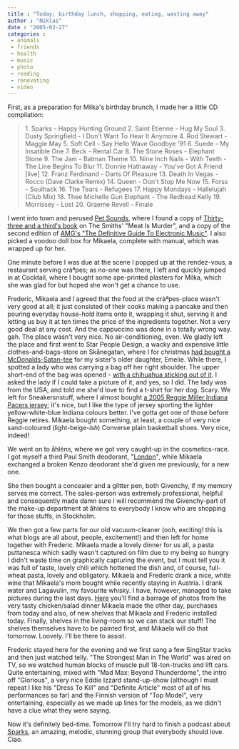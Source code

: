 ```yaml
---
title : "Today; birthday lunch, shopping, eating, wasting away"
author : "Niklas"
date : "2005-03-27"
categories : 
 - animals
 - friends
 - health
 - music
 - photo
 - reading
 - renovating
 - video
---
```


First, as a preparation for Milka's birthday brunch, I made her a little CD compilation:

> 1\. Sparks - Happy Hunting Ground 2. Saint Etienne - Hug My Soul 3. Dusty Springfield - I Don't Want To Hear It Anymore 4. Rod Stewart - Maggie May 5. Soft Cell - Say Hello Wave Goodbye '91 6. Suede - My Insatible One 7. Beck - Rental Car 8. The Stone Roses - Elephant Stone 9. The Jam - Batman Theme 10. Nine Inch Nails - With Teeth - The Line Begins To Blur 11. Donnie Hathaway - You've Got A Friend \[live\] 12. Franz Ferdinand - Darts Of Pleasure 13. Death In Vegas - Rocco (Dave Clarke Remix) 14. Queen - Don't Stop Me Now 15. Forss - Soulhack 16. The Tears - Refugees 17. Happy Mondays - Hallelujah (Club Mix) 18. Thee Michelle Gun Elephant - The Redhead Kelly 19. Morrissey - Lost 20. Graeme Revell - Finale

I went into town and perused [Pet Sounds](http://www.petsounds.se), where I found a copy of [Thirty-three and a third's book](http://www.amazon.co.uk/exec/obidos/ASIN/082641494X) on The Smiths' "Meat Is Murder", and a copy of the second edition of [AMG's "The Definitive Guide To Electronic Music"](http://www.backbeatuk.com/books/ref/amgelec.htm). I also picked a voodoo doll box for Mikaela, complete with manual, which was wrapped up for her.

One minute before I was due at the scene I popped up at the rendez-vous, a restaurant serving cràªpes; as no-one was there, I left and quickly jumped in at Cocktail, where I bought some ape-printed plasters for Milka, which she was glad for but hoped she won't get a chance to use.

Frederic, Mikaela and I agreed that the food at the cràªpes-place wasn't very good at all; it just consisted of their cooks making a pancake and then pouring everyday house-hold items onto it, wrapping it shut, serving it and letting us buy it at ten times the price of the ingredients together. Not a very good deal at any cost. And the cappuccino was done in a totally wrong way. gah. The place wasn't very nice. No air-conditioning, even. We gladly left the place and first went to Star People Design, a wacky and expensive little clothes-and-bags-store on Skånegatan, where I for christmas [had bought a McDonalds-Satan-tee](https://niklasblog.com/?p=415) for my sister's older daughter, Emelie. While there, I spotted a lady who was carrying a bag off her right shoulder. The upper short-end of the bag was opened - [with a chihuahua sticking out of it](http://www.flickr.com/photos/pivic/7486843). I asked the lady if I could take a picture of it, and yes, so I did. The lady was from the USA, and told me she'd love to find a t-shirt for her dog. Scary. We left for Sneakersnstuff, where I almost bought [a 2005 Reggie Miller Indiana Pacers jersey](http://www.flickr.com/photos/pivic/7486845); it's nice, but I like the type of jersey sporting the lighter yellow-white-blue Indiana colours better. I've gotta get one of those before Reggie retires. Mikaela bought something, at least, a couple of very nice sand-coloured (light-beige-_ish_) Converse plain basketball shoes. Very nice, indeed!

We went on to åhléns, where we got very caught-up in the cosmetics-race. I got myself a third Paul Smith deodorant, "[London](http://www.paulsmith.co.uk/collections/ss05/fragrance.html)", while Mikaela exchanged a broken Kenzo deodorant she'd given me previously, for a new one.

She then bought a concealer and a glitter pen, both Givenchy, if my memory serves me correct. The sales-person was extremely professional, helpful and consequently made damn sure I will recommend the Givenchy-part of the make-up department at åhléns to everybody I know who are shopping for those stuffs, in Stockholm.

We then got a few parts for our old vacuum-cleaner (ooh, exciting! this is what blogs are all about, people, excitement!) and then left for home together with Frederic. Mikaela made a lovely dinner for us all, a pasta puttanesca which sadly wasn't captured on film due to my being so hungry I didn't waste time on graphically capturing the event, but I must tell you it was full of taste, lovely chili which hottened the dish and, of course, full-wheat pasta, lovely and obligatory. Mikaela and Frederic drank a nice, white wine that Mikaela's mom bought while recently staying in Austria. I drank water and Lagavulin, my favourite whisky. I have, however, managed to take pictures during the last days. [Here](http://www.niklasblog.com/bilder/2005-03-26) you'll find a barrage of photos from the very tasty chicken/salad dinner Mikaela made the other day, purchases from today and also, of new shelves that Mikaela and Frederic installed today. Finally, shelves in the living-room so we can stack our stuff! The shelves themselves have to be painted first, and Mikaela will do that tomorrow. Loovely. I'll be there to assist.

Frederic stayed here for the evening and we first sang a few SingStar tracks and then just watched telly. "The Strongest Man in The World" was aired on TV, so we watched human blocks of muscle pull 18-ton-trucks and lift cars. Quite entertaining, mixed with "Mad Max: Beyond Thunderdome", the intro off "Glorious", a very nice Eddie Izzard stand-up-show (although I must repeat I like his "Dress To Kill" and "Definite Article" most of all of his performances so far) and the Finnish version of "Top Model", very entertaining, especially as we made up lines for the models, as we didn't have a clue what they were saying.

Now it's definitely bed-time. Tomorrow I'll try hard to finish a podcast about [Sparks](http://www.sparksofficialwebsite.com), an amazing, melodic, stunning group that everybody should love. Ciao.
